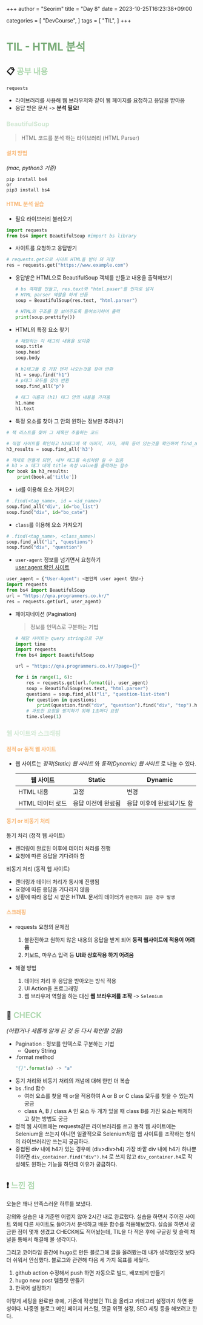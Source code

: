 +++
author = "Seorim"
title =  "Day 8"
date = 2023-10-25T16:23:38+09:00

categories = [
    "DevCourse",
]
tags = [
    "TIL",
]
+++

<style>
g1 { color: #79AC78 }
g2 { color: #B0D9B1 }
g3 { color: #D0E7D2 }
g4 { color: #618264 }
o1 { color: #F9B572 }
w1 { color: #FAF8ED }
</style>

# <span style="color:#79AC78">TIL - HTML 분석</span> 

## 📋 <span style="color:#B0D9B1">공부 내용</span>

`requests` 
- 라이브러리를 사용해 웹 브라우저와 같이 웹 페이지를 요청하고 응답을 받아옴    
- 응답 받은 문서 -> **분석 필요!**

### <span style="color:#D0E7D2">BeautifulSoup</span>

> HTML 코드를 분석 하는 라이브러리 (HTML Parser)

#### <span style="color:#F9B572">설치 방법</span>
_(mac, python3 기준)_
  ```
  pip install bs4
  or
  pip3 install bs4
  ```

#### <span style="color:#F9B572">HTML 분석 실습</span>

- 필요 라이브러리 불러오기
```python
import requests
from bs4 import BeautifulSoup #import bs library
```


- 사이트를 요청하고 응답받기
```python
# requests.get으로 사이트 HTML을 받아 와 저장
res = requests.get("https://www.example.com")
```

- 응답받은 HTML으로 BeautifulSoup 객체를 만들고 내용을 출력해보기
    ```python
    # bs 객체를 만들고, res.text와 "html.paser"를 인자로 넘겨
    # HTML parser 역할을 하게 만듬
    soup = BeautifulSoup(res.text, "html.parser")

    # HTML의 구조를 잘 보여주도록 들여쓰기하여 출력
    print(soup.prettify())
    ```

- HTML의 특정 요소 찾기
    ```python
    # 해당하는 각 태그의 내용을 보여줌
    soup.title
    soup.head
    soup.body
        
    # h1태그들 중 가장 먼저 나오는것을 찾아 반환
    h1 = soup.find("h1")
    # p태그 모두를 찾아 반환
    soup.find_all("p")
        
    # 태그 이름과 (h1) 태그 안의 내용을 가져옴
    h1.name
    h1.text
    ```
- 특정 요소를 찾아 그 안의 원하는 정보만 추려내기
```python
# 책 리스트를 찾아 그 제목만 추출하는 코드

# 직접 사이트를 확인하고 h3태그에 책 이미지, 저자, 제목 등이 있는것을 확인하여 find_all로 가져옴
h3_results = soup.find_all('h3')

# 객체로 만들게 되면, 내부 태그를 속성처럼 쓸 수 있음
# h3 > a 태그 내에 title 속성 value를 출력하는 함수
for book in h3_results:
	print(book.a['title'])
```
- `id`를 이용해 요소 가져오기
```python
# .find(<tag_name>, id = <id_name>)
soup.find_all("div", id="bo_list")
soup.find("div", id="bo_cate")
```
- `class`를 이용해 요소 가져오기
```python
# .find(<tag_name>, <class_name>)
soup.find_all("li", "questions") 
soup.find("div", "question")
```

- `user-agent` 정보를 넘기면서 요청하기   
    [user agent 확인 사이트](https://www.whatismybrowser.com/detect/what-is-my-user-agent/)
```python
user_agent = {"User-Agent": <본인의 user agent 정보>}
import requests
from bs4 import BeautifulSoup
url = "https://qna.programmers.co.kr/"
res = requests.get(url, user_agent)
```

- 페이지네이션 (Pagination)   
    > 정보를 인덱스로 구분하는 기법
    
    ```python
    # 해당 사이트는 query string으로 구분
    import time
    import requests
    from bs4 import BeautifulSoup

    url = "https://qna.programmers.co.kr/?page={}"

    for i in range(1, 6):
        res = requests.get(url.format(i), user_agent)
        soup = BeautifulSoup(res.text, "html.parser")
        questions = soup.find_all("li", "question-list-item")
        for question in questions:
            print(question.find("div", "question").find("div", "top").h4.a.text)
        # 과도한 요청을 방지하기 위해 1초마다 요청
        time.sleep(1)
    ```
### <span style="color:#D0E7D2">웹 사이트와 스크래핑</span>


#### <span style="color:#F9B572">정적 or 동적 웹 사이트</span>
- 웹 사이트는 _정적(Static) 웹 사이트_ 와 _동적(Dynamic) 웹 사이트_ 로 나눌 수 있다.

  |웹 사이트 | Static | Dynamic|
  |---|---|---|
  | HTML 내용| 고정 | 변경|
  | HTML 데이터 로드 | 응답 이전에 완료됨 | 응답 이후에 완료되기도 함|


#### <span style="color:#F9B572">동기 or 비동기 처리</span>

동기 처리 (정적 웹 사이트)
- 렌더링이 완료된 이후에 데이터 처리를 진행
- 요청에 따른 응답을 기다려야 함

비동기 처리 (동적 웹 사이트)
- 렌더링과 데이터 처리가 동시에 진행됨
- 요청에 따른 응답을 기다리지 않음
- 상황에 따라 응답 시 받은 HTML 문서의 데이터가 `완전하지 않은 경우 발생`

#### <span style="color:#F9B572">스크래핑</span>

- requests 요청의 문제점
  1. 불완전하고 원하지 않은 내용의 응답을 받게 되어 **동적 웹사이트에 적용이 어려움**
  2. 키보드, 마우스 입력 등 **UI와 상호작용 하기 어려움**

- 해결 방법
  1. 데이터 처리 후 응답을 받아오는 방식 적용
  2. UI Action을 프로그래밍
  3. 웹 브라우저 역할을 하는 대신 **웹 브라우저를 조작** -> `Selenium`
## 👀 <span style="color:#B0D9B1">CHECK</span>

*<span style = "font-size:15px">(어렵거나 새롭게 알게 된 것 등 다시 확인할 것들)</span>*

- Pagination : 정보를 인덱스로 구분하는 기법
    - Query String
- .format method   
    ```python
    "{}".format(a) -> "a"
    ```
- 동기 처리와 비동기 처리의 개념에 대해 한번 더 복습
- bs .find 함수
    - 여러 요소를 찾을 때 or을 적용하여 A or B or C class 모두를 찾을 수 있는지 궁금
    - class A, B / class A 인 요소 두 개가 있을 때 class B를 가진 요소는 배제하고 찾는 방법도 궁금
- 정적 웹 사이트에는 requests같은 라이브러리를 쓰고 동적 웹 사이트에는 Selenium을 쓰는지 아니면 일괄적으로 Selenium처럼 웹 사이트를 조작하는 형식의 라이브러리만 쓰는지 궁금하다.
- 중첩된 div 내에 h4가 있는 경우에 (div>div>h4) 가장 바깥 div 내에 h4가 하나뿐이라면 `div_container.find("div").h4` 로 쓰지 않고 `div_container.h4`로 작성해도 원하는 기능을 하던데 이유가 궁금하다.
## ❗ <span style="color:#B0D9B1">느낀 점</span>

오늘은 꽤나 만족스러운 하루를 보냈다.

강의와 실습은 내 기준엔 어렵지 않아 2시간 내로 완료했다. 실습을 하면서 주어진 사이트 외에 다른 사이트도 들어가서 분석하고 배운 함수를 적용해보았다.
실습을 하면서 궁금한 점이 몇개 생겼고 CHECK에도 적어놨는데, TIL을 다 적은 후에 구글링 및 슬랙 채널을 통해서 해결해 볼 생각이다.

그리고 코어타임 중간에 hugo로 만든 블로그에 글을 올려봤는데 내가 생각했던것 보다 더 쉬워서 안심했다. 블로그와 관련해 다음 세 가지 목표를 세웠다. 

1. github action 수정해서 push 하면 자동으로 빌드, 배포되게 만들기
2. hugo new post 템플릿 만들기
3. 한국어 설정하기

이렇게 세팅을 완료한 후에, 기존에 작성했던 TIL을 올리고 카테고리 설정까지 하면 완성이다. 나중엔 블로그 메인 페이지 커스텀, 댓글 위젯 설정, SEO 세팅 등을 해보려고 한다.

